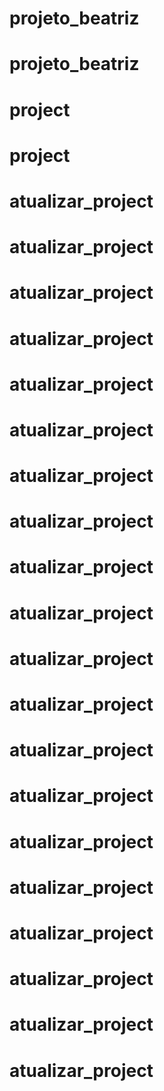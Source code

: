# projeto_beatriz
# projeto_beatriz
# project
# project
# atualizar_project
# atualizar_project
# atualizar_project
# atualizar_project
# atualizar_project
# atualizar_project
# atualizar_project
# atualizar_project
# atualizar_project
# atualizar_project
# atualizar_project
# atualizar_project
# atualizar_project
# atualizar_project
# atualizar_project
# atualizar_project
# atualizar_project
# atualizar_project
# atualizar_project
# atualizar_project
